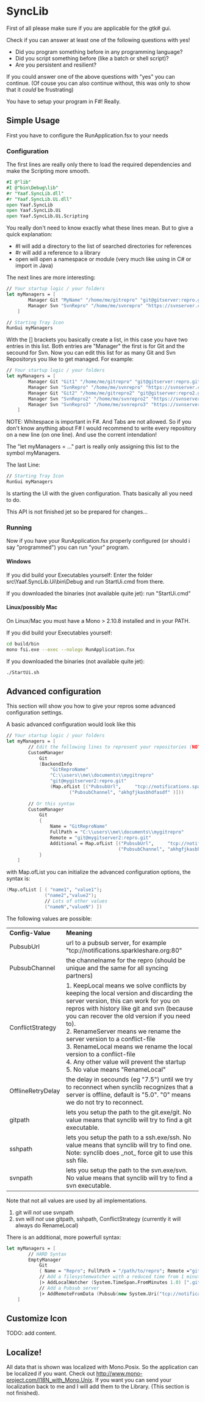 # SyncLib 

First of all please make sure if you are applicable for the gtk# gui.

Check if you can answer at least one of the following questions with yes!

- Did you program something before in any programming language?
- Did you script something before (like a batch or shell script)?
- Are you persistent and resilient?

If you could answer one of the above questions with "yes" you can continue. 
(Of couse you can also continue without, this was only to show that it _could_ be frustrating)

You have to setup your program in F#!
Really.

## Simple Usage

First you have to configure the RunApplication.fsx to your needs

### Configuration
The first lines are really only there to load the required dependencies and make the Scripting more smooth.

```fsharp
#I @"lib"
#I @"bin\Debug\lib"
#r "Yaaf.SyncLib.dll"
#r "Yaaf.SyncLib.Ui.dll"
open Yaaf.SyncLib
open Yaaf.SyncLib.Ui
open Yaaf.SyncLib.Ui.Scripting
```

You really don't need to know exactly what these lines mean. 
But to give a quick explanation:
- #I will add a directory to the list of searched directories for references
- #r will add a reference to a library
- open will open a namespace or module (very much like using in C# or import in Java)

The next lines are more interesting:

```fsharp
// Your startup logic / your folders
let myManagers = [
        Manager Git "MyName" "/home/me/gitrepro" "git@gitserver:repro.git" 
        Manager Svn "SvnRepro" "/home/me/svnrepro" "https://svnserver.com/svn/root"
    ]

// Starting Tray Icon
RunGui myManagers
```

With the [] brackets you basically create a list, in this case you have two entries in this list.
Both entries are "Manager" the first is for Git and the secound for Svn.
Now you can edit this list for as many Git and Svn Repositorys you like to get managed.
For example:

```fsharp
// Your startup logic / your folders
let myManagers = [
        Manager Git "Git1" "/home/me/gitrepro" "git@gitserver:repro.git" 
        Manager Svn "SvnRepro" "/home/me/svnrepro" "https://svnserver.com/svn/root"
        Manager Git "Git2" "/home/me/gitrepro2" "git@gitserver:repro2.git"
        Manager Svn "SvnRepro2" "/home/me/svnrepro2" "https://svnserver2.com/svn/root/folder1"
        Manager Svn "SvnRepro3" "/home/me/svnrepro3" "https://svnserver2.com/svn/root/folder2"
    ]
```
NOTE: Whitespace is important in F#. And Tabs are not allowed. 
So if you don't know anything about F# I would recommend to write every repository on a new line (on one line). And use the corrent intendation!

The "let myManagers = ..." part is really only assigning this list to the symbol myManagers.

The last Line:

```fsharp
// Starting Tray Icon
RunGui myManagers
```
Is starting the UI with the given configuration. Thats basically all you need to do.

This API is not finished jet so be prepared for changes...

### Running

Now if you have your RunApplication.fsx properly configured (or should i say "programmed")
you can run "your" program. 

#### Windows

If you did build your Executables yourself:
Enter the folder src\Yaaf.SyncLib.Ui\bin\Debug and run StartUi.cmd from there.

If you downloaded the binaries (not available quite jet):
run "StartUi.cmd" 

#### Linux/possibly Mac

On Linux/Mac you must have a Mono > 2.10.8 installed and in your PATH.

If you did build your Executables yourself:
```bash
cd build/bin
mono fsi.exe --exec --nologo RunApplication.fsx
```

If you downloaded the binaries (not available quite jet):
```bash
./StartUi.sh
```

## Advanced configuration

This section will show you how to give your repros some advanced configuration settings.

A basic advanced configuration would look like this
```fsharp
// Your startup logic / your folders
let myManagers = [
        // Edit the following lines to represent your repositories (NOTE: whitespace is important in F#)
        CustomManager 
            Git 
            (BackendInfo 
                "GitReproName" 
                "C:\\users\\me\\documents\\mygitrepro" 
                "git@mygitserver2:repro.git"
                (Map.ofList [("PubsubUrl",     "tcp://notifications.sparkleshare.org:80");
                       ("PubsubChannel", "akhgfjkasbhdfasdf" )]))
		
		// Or this syntax
        CustomManager 
            Git 
            {
                Name = "GitReproName" 
                FullPath = "C:\\users\\me\\documents\\mygitrepro" 
                Remote = "git@mygitserver2:repro.git"
                Additional = Map.ofList [("PubsubUrl",     "tcp://notifications.sparkleshare.org:80");
                                         ("PubsubChannel", "akhgfjkasbhdfasdf" )]
            }
    ]

```
with Map.ofList you can initialize the advanced configuration options, the syntax is:
```fsharp
(Map.ofList [ ( "name1", "value1"); 
			  ("name2","value2"); 
			  // Lots of other values
			  ("nameN","valueN") ])
```
The following values are possible:

<table>
    <tr>
        <td><b>Config-Value</b></td>
        <td><b>Meaning</b></td>
    </tr>
    <tr>
        <td>PubsubUrl</td>
        <td>url to a pubsub server, for example "tcp://notifications.sparkleshare.org:80"</td>
    </tr>
    <tr>
        <td>PubsubChannel</td>
        <td>the channelname for the repro (should be unique and the same for all syncing partners)</td>
    </tr>
	<tr>
		<td>ConflictStrategy</td>
		<td>
1.  KeepLocal means we solve conflicts by keeping the local version and discarding the server version, 
this can work for you on repros with history like git and svn (because you can recover the old version if you need to).
<br />
2.  RenameServer means we rename the server version to a conflict-file
<br />
3.  RenameLocal means we rename the local version to a conflict-file
<br />
4.  Any other value will prevent the startup
<br />
5.  No value means "RenameLocal"
</span>
		</td>
    </tr>
    <tr>
        <td>OfflineRetryDelay</td>
        <td>the delay in secounds (eg "7.5") until we try to reconnect when synclib recognizes that a server is offline, default is "5.0". "0" means we do not try to reconnect.</td>
    </tr>
    <tr>
        <td>gitpath</td>
        <td>lets you setup the path to the git.exe/git. No value means that synclib will try to find a git executable.</td>
    </tr>
    <tr>
        <td>sshpath</td>
        <td>lets you setup the path to a ssh.exe/ssh. No value means that synclib will try to find one. Note: synclib does _not_ force git to use this ssh file.</td>
    </tr>
    <tr>
        <td>svnpath</td>
        <td>lets you setup the path to the svn.exe/svn. No value means that synclib will try to find a svn executable.</td>
    </tr>
</table>

Note that not all values are used by all implementations.

1.  git will _not_ use svnpath
2.  svn will _not_ use gitpath, sshpath, ConflictStrategy (currently it will always do RenameLocal)

There is an additional, more powerfull syntax:

```fsharp
let myManagers = [
        // HARD Syntax
        EmptyManager 
            Git
            { Name = "Repro"; FullPath = "/path/to/repro"; Remote ="git@otherserver:repro"; Additional = Map.empty }
            // Add a filesystemwatcher with a reduced time from 1 minute and ignore the ".git" folder
            |> AddLocalWatcher (System.TimeSpan.FromMinutes 1.0) [".git"]
            // Add a Pubsub server
            |> AddRemoteFromData (Pubsub(new System.Uri("tcp://notifications.sparkleshare.org:80"), "channel"))
	]		
```

## Customize Icon

TODO: add content.

## Localize!

All data that is shown was localized with Mono.Posix. So the application can be localized if you want.
Check out http://www.mono-project.com/I18N_with_Mono.Unix. 
If you want you can send your localization back to me and I will add them to the Library.
(This section is not finished).